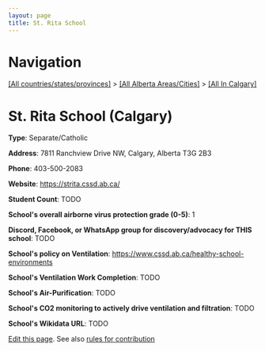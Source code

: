 ```yaml
---
layout: page
title: St. Rita School
---
```

# Navigation

[[All countries/states/provinces]](../../..) > [[All Alberta Areas/Cities]](../..) > [[All In Calgary]](..)

# St. Rita School (Calgary)

**Type**: Separate/Catholic

**Address**: 7811 Ranchview Drive NW, Calgary, Alberta T3G 2B3

**Phone**: 403-500-2083

**Website**: <https://strita.cssd.ab.ca/>

**Student Count**: TODO

**School's overall airborne virus protection grade (0-5)**: 1

**Discord, Facebook, or WhatsApp group for discovery/advocacy for THIS school**: TODO

**School's policy on Ventilation**: <https://www.cssd.ab.ca/healthy-school-environments>

**School's Ventilation Work Completion**: TODO

**School's Air-Purification**: TODO

**School's CO2 monitoring to actively drive ventilation and filtration**: TODO

**School's Wikidata URL**: TODO


[Edit this page](https://github.com/ventilate-schools/AB/edit/main/./Calgary/St._Rita_School.md). See also [rules for contribution](../../../contribution-rules/)
